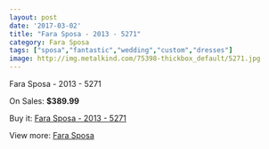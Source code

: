 ```yaml
---
layout: post
date: '2017-03-02'
title: "Fara Sposa - 2013 - 5271"
category: Fara Sposa
tags: ["sposa","fantastic","wedding","custom","dresses"]
image: http://img.metalkind.com/75398-thickbox_default/5271.jpg
---
```

Fara Sposa - 2013 - 5271

On Sales: **$389.99**
<a href="https://www.metalkind.com/en/fara-sposa/1601-5271.html"><amp-img layout="responsive" width="600" height="600" src="//img.metalkind.com/75398-thickbox_default/5271.jpg" alt="Fara Sposa - 2013 - 5271 0" /></a>
<a href="https://www.metalkind.com/en/fara-sposa/1601-5271.html"><amp-img layout="responsive" width="600" height="600" src="//img.metalkind.com/75399-thickbox_default/5271.jpg" alt="Fara Sposa - 2013 - 5271 1" /></a>
<a href="https://www.metalkind.com/en/fara-sposa/1601-5271.html"><amp-img layout="responsive" width="600" height="600" src="//img.metalkind.com/75400-thickbox_default/5271.jpg" alt="Fara Sposa - 2013 - 5271 2" /></a>
<a href="https://www.metalkind.com/en/fara-sposa/1601-5271.html"><amp-img layout="responsive" width="600" height="600" src="//img.metalkind.com/75401-thickbox_default/5271.jpg" alt="Fara Sposa - 2013 - 5271 3" /></a>
<a href="https://www.metalkind.com/en/fara-sposa/1601-5271.html"><amp-img layout="responsive" width="600" height="600" src="//img.metalkind.com/75402-thickbox_default/5271.jpg" alt="Fara Sposa - 2013 - 5271 4" /></a>

Buy it: [Fara Sposa - 2013 - 5271](https://www.metalkind.com/en/fara-sposa/1601-5271.html "Fara Sposa - 2013 - 5271")

View more: [Fara Sposa](https://www.metalkind.com/en/48-fara-sposa "Fara Sposa")